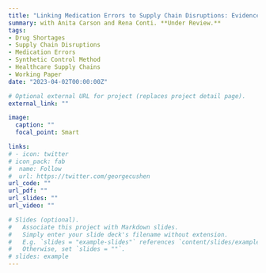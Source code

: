 ```yaml
---
title: "Linking Medication Errors to Supply Chain Disruptions: Evidence from Heparin Shortages Caused by Hurricane Maria"
summary: with Anita Carson and Rena Conti. **Under Review.**
tags:
- Drug Shortages
- Supply Chain Disruptions
- Medication Errors
- Synthetic Control Method
- Healthcare Supply Chains
- Working Paper
date: "2023-04-02T00:00:00Z"

# Optional external URL for project (replaces project detail page).
external_link: ""

image: 
  caption: ""
  focal_point: Smart

links:
# - icon: twitter
# icon_pack: fab
#  name: Follow
#  url: https://twitter.com/georgecushen
url_code: ""
url_pdf: ""
url_slides: ""
url_video: ""

# Slides (optional).
#   Associate this project with Markdown slides.
#   Simply enter your slide deck's filename without extension.
#   E.g. `slides = "example-slides"` references `content/slides/example-slides.md`.
#   Otherwise, set `slides = ""`.
# slides: example
---
```

